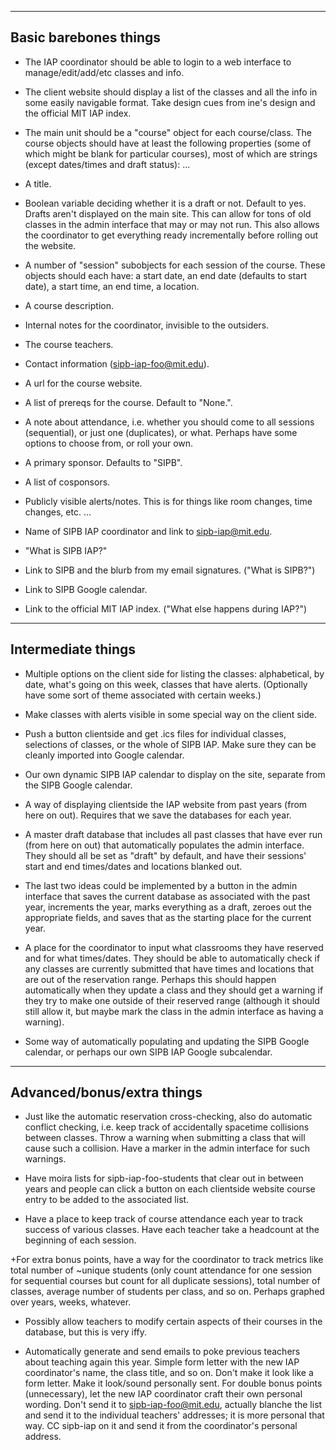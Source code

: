 ---------------
Basic barebones things
---------------

+ The IAP coordinator should be able to login to a web interface to manage/edit/add/etc classes and info.

+ The client website should display a list of the classes and all the info in some easily navigable format. Take design cues from ine's design and the official MIT IAP index.

+ The main unit should be a "course" object for each course/class. The course objects should have at least the following properties (some of which might be blank for particular courses), most of which are strings (except dates/times and draft status):
...
- A title.

- Boolean variable deciding whether it is a draft or not. Default to yes. Drafts aren't displayed on the main site. This can allow for tons of old classes in the admin interface that may or may not run. This also allows the coordinator to get everything ready incrementally before rolling out the website.

- A number of "session" subobjects for each session of the course. These objects should each have: a start date, an end date (defaults to start date), a start time, an end time, a location.

- A course description.

- Internal notes for the coordinator, invisible to the outsiders.

- The course teachers.

- Contact information (sipb-iap-foo@mit.edu).

- A url for the course website.

- A list of prereqs for the course. Default to "None.".

- A note about attendance, i.e. whether you should come to all sessions (sequential), or just one (duplicates), or what. Perhaps have some options to choose from, or roll your own.

- A primary sponsor. Defaults to "SIPB".

- A list of cosponsors.

- Publicly visible alerts/notes. This is for things like room changes, time changes, etc.
...

+ Name of SIPB IAP coordinator and link to sipb-iap@mit.edu.

+ "What is SIPB IAP?"

+ Link to SIPB and the blurb from my email signatures. ("What is SIPB?")

+ Link to SIPB Google calendar.

+ Link to the official MIT IAP index. ("What else happens during IAP?")

---------------
Intermediate things
---------------

+ Multiple options on the client side for listing the classes: alphabetical, by date, what's going on this week, classes that have alerts. (Optionally have some sort of theme associated with certain weeks.)

+ Make classes with alerts visible in some special way on the client side.

+ Push a button clientside and get .ics files for individual classes, selections of classes, or the whole of SIPB IAP. Make sure they can be cleanly imported into Google calendar.

+ Our own dynamic SIPB IAP calendar to display on the site, separate from the SIPB Google calendar.

+ A way of displaying clientside the IAP website from past years (from here on out). Requires that we save the databases for each year.

+ A master draft database that includes all past classes that have ever run (from here on out) that automatically populates the admin interface. They should all be set as "draft" by default, and have their sessions' start and end times/dates and locations blanked out.

+ The last two ideas could be implemented by a button in the admin interface that saves the current database as associated with the past year, increments the year, marks everything as a draft, zeroes out the appropriate fields, and saves that as the starting place for the current year.

+ A place for the coordinator to input what classrooms they have reserved and for what times/dates. They should be able to automatically check if any classes are currently submitted that have times and locations that are out of the reservation range. Perhaps this should happen automatically when they update a class and they should get a warning if they try to make one outside of their reserved range (although it should still allow it, but maybe mark the class in the admin interface as having a warning).

+ Some way of automatically populating and updating the SIPB Google calendar, or perhaps our own SIPB IAP Google subcalendar.

---------------
Advanced/bonus/extra things
---------------

+ Just like the automatic reservation cross-checking, also do automatic conflict checking, i.e. keep track of accidentally spacetime collisions between classes. Throw a warning when submitting a class that will cause such a collision. Have a marker in the admin interface for such warnings.

+ Have moira lists for sipb-iap-foo-students that clear out in between years and people can click a button on each clientside website course entry to be added to the associated list.

+ Have a place to keep track of course attendance each year to track success of various classes. Have each teacher take a headcount at the beginning of each session.

+For extra bonus points, have a way for the coordinator to track metrics like total number of ~unique students (only count attendance for one session for sequential courses but count for all duplicate sessions), total number of classes, average number of students per class, and so on. Perhaps graphed over years, weeks, whatever.

+ Possibly allow teachers to modify certain aspects of their courses in the database, but this is very iffy.

+ Automatically generate and send emails to poke previous teachers about teaching again this year. Simple form letter with the new IAP coordinator's name, the class title, and so on. Don't make it look like a form letter. Make it look/sound personally sent. For double bonus points (unnecessary), let the new IAP coordinator craft their own personal wording. Don't send it to sipb-iap-foo@mit.edu, actually blanche the list and send it to the individual teachers' addresses; it is more personal that way. CC sipb-iap on it and send it from the coordinator's personal address.
